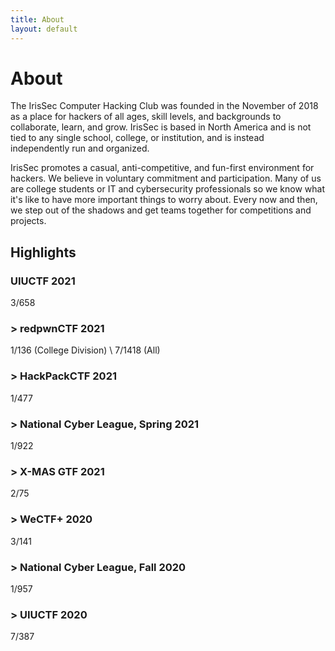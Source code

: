 ```yaml
---
title: About
layout: default
---
```


# About

The IrisSec Computer Hacking Club was founded in the November of 2018 as a place for hackers of all ages, skill levels, and backgrounds to collaborate, learn, and grow. IrisSec is based in North America and is not tied to any single school, college, or institution, and is instead independently run and organized.

IrisSec promotes a casual, anti-competitive, and fun-first environment for hackers. We believe in voluntary commitment and participation. Many of us are college students or IT and cybersecurity professionals so we know what it's like to have more important things to worry about. Every now and then, we step out of the shadows and get teams together for competitions and projects.

## Highlights

### UIUCTF 2021
3/658

### \> redpwnCTF 2021
1/136 (College Division) \\
7/1418 (All)

### \> HackPackCTF 2021
1/477

### \> National Cyber League, Spring 2021
1/922

### \> X-MAS GTF 2021
2/75

### \> WeCTF+ 2020
3/141

### \> National Cyber League, Fall 2020
1/957

### \> UIUCTF 2020
7/387
